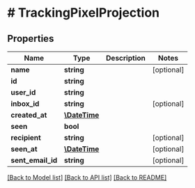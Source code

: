 # # TrackingPixelProjection

## Properties

Name | Type | Description | Notes
------------ | ------------- | ------------- | -------------
**name** | **string** |  | [optional] 
**id** | **string** |  | 
**user_id** | **string** |  | 
**inbox_id** | **string** |  | [optional] 
**created_at** | [**\DateTime**](\DateTime) |  | 
**seen** | **bool** |  | 
**recipient** | **string** |  | [optional] 
**seen_at** | [**\DateTime**](\DateTime) |  | [optional] 
**sent_email_id** | **string** |  | [optional] 

[[Back to Model list]](../../README#documentation-for-models) [[Back to API list]](../../README#documentation-for-api-endpoints) [[Back to README]](../../README)


